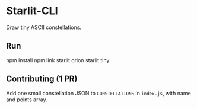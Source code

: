 # Starlit-CLI
Draw tiny ASCII constellations.

## Run
npm install
npm link
starlit orion
starlit tiny

## Contributing (1 PR)
Add one small constellation JSON to `CONSTELLATIONS` in `index.js`, with name and points array.
